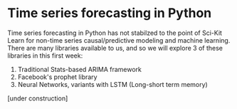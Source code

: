 # Time series forecasting in Python
Time series forecasting in Python has not stabilzed to the point of Sci-Kit Learn for non-time series causal/predictive modeling and machine learning. There are many libraries available to us, and so we will explore 3 of these libraries in this first week:
1. Traditional Stats-based ARIMA framework
2. Facebook's prophet library
3. Neural Networks, variants with LSTM (Long-short term memory)

[under construction]

